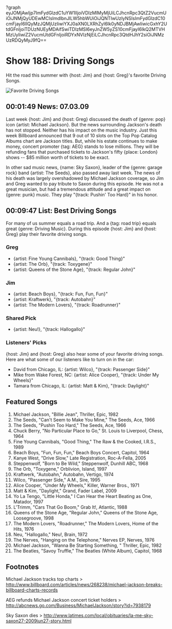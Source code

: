 ?graph eyJOMjAwIjp7ImFydGlzdC1uYW1lIjoiVDIzMlMyMjUiLCJhcnRpc3QtZ2VucmUiOiJNMjQyUDEwMCIsImdlbnJlLW5hbWUiOiJQNTIwUzIyNSIsImFydGlzdC10cmFjayI6IlQyMzJQMjUzIiwiYXJ0aXN0LXRhZyI6Ik0yNDJBMjAwIiwicGxhY2UtdGFnIjoiTDUzNUEyMDAifSwiTDIzMSI6eyJnZW5yZS10cmFjayI6IkQ2MTVHMzUyIiwiZ2VucmUtdGFnIjoiRDYxNVIzNjEiLCJhcnRpc3QtdHJhY2siOiJNMzUzRDQyMyJ9fQ==

# Show 188: Driving Songs
Hit the road this summer with {host: Jim} and {host: Greg}'s favorite Driving Songs.

![Favorite Driving Songs](http://static.soundopinions.org/images/2009/driving_songs.jpg)

## 00:01:49 News: 07.03.09
Last week {host: Jim} and {host: Greg} discussed the death of {genre: pop} icon {artist: Michael Jackson}. But the news surrounding Jackson's death has not stopped. Neither has his impact on the music industry. Just this week Billboard announced that 9 out of 10 slots on the Top Pop Catalog Albums chart are Jackson titles. But, while his estate continues to make money, concert promoter {tag: AEG} stands to lose millions. They will be refunding fans that purchased tickets to Jackson's fifty {place: London} shows -- $85 million worth of tickets to be exact.

In other sad music news, {name: Sky Saxon}, leader of the {genre: garage rock} band {artist: The Seeds}, also passed away last week. The news of his death was largely overshadowed by Michael Jackson coverage, so Jim and Greg wanted to pay tribute to Saxon during this episode. He was not a great musician, but had a tremendous attitude and a great impact on {genre: punk} music. They play "{track: Pushin' Too Hard}" in his honor.

## 00:09:47 List: Best Driving Songs
For many of us summer equals a road trip. And a {tag: road trip} equals great {genre: Driving Music}. During this episode {host: Jim} and {host: Greg} play their favorite driving songs.

### Greg
- {artist: Fine Young Cannibals}, "{track: Good Thing}"
- {artist: The Orb}, "{track: Toxygene}"
- {artist: Queens of the Stone Age}, "{track: Regular John}"

### Jim
- {artist: Beach Boys}, "{track: Fun, Fun, Fun}"
- {artist: Kraftwerk}, "{track: Autobahn}"
- {artist: The Modern Lovers}, "{track: Roadrunner}"

### Shared Pick
- {artist: Neu!}, "{track: Hallogallo}"

### Listeners' Picks
{host: Jim} and {host: Greg} also hear some of your favorite driving songs. Here are what some of our listeners like to turn on in the car:

- David from Chicago, IL: {artist: Wilco}, "{track: Passenger Side}"
- Mike from Wake Forest, NC: {artist: Alice Cooper}, "{track: Under My Wheels}"
- Tamara from Chicago, IL: {artist: Matt & Kim}, "{track: Daylight}"

## Featured Songs
1. Michael Jackson, "Billie Jean", Thriller, Epic, 1982
2. The Seeds, "Can't Seem to Make You Mine," The Seeds, Ace, 1966
3. The Seeds, "Pushin Too Hard," The Seeds, Ace, 1966
4. Chuck Berry, "No Particular Place to Go," St. Louis to Liverpool, Chess, 1964
5. Fine Young Cannibals, "Good Thing," The Raw & the Cooked, I.R.S., 1989
6. Beach Boys, "Fun, Fun, Fun," Beach Boys Concert, Capitol, 1964
7. Kanye West, "Drive Slow," Late Registration, Roc-A-Fella, 2005
8. Steppenwolf, "Born to Be Wild," Steppenwolf, Dunhill ABC, 1968
9. The Orb, "Toxygene," Orblivion, Island, 1997
10. Kraftwerk, "Autobahn," Autobahn, Vertigo, 1974
11. Wilco, "Passenger Side," A.M., Sire, 1995
12. Alice Cooper, "Under My Wheels," Killer, Warner Bros., 1971
13. Matt & Kim, "Daylight," Grand, Fader Label, 2009
14. Yo La Tengo, "Little Honda," I Can Hear the Heart Beating as One, Matador, 1997
15. L'Trimm, "Cars That Go Boom," Grab It!, Atlantic, 1988
16. Queens of the Stone Age, "Regular John," Queens of the Stone Age, Loosegroove, 1998
17. The Modern Lovers, "Roadrunner," The Modern Lovers, Home of the Hits, 1976
18. Neu, "Hallogallo," Neu!, Brain, 1972
19. The Nerves, "Hanging on the Telephone," Nerves EP, Nerves, 1976
20. Michael Jackson, "Wanna Be Starting Something, " Thriller, Epic, 1982
21. The Beatles, "Savoy Truffle," The Beatles (White Album), Capitol, 1968

## Footnotes 

Michael Jackson tracks top charts > http://www.billboard.com/articles/news/268238/michael-jackson-breaks-billboard-charts-records

AEG refunds Michael Jackson concert ticket holders >
http://abcnews.go.com/Business/MichaelJackson/story?id=7938179

Sky Saxon dies > http://www.latimes.com/local/obituaries/la-me-sky-saxon27-2009jun27-story.html